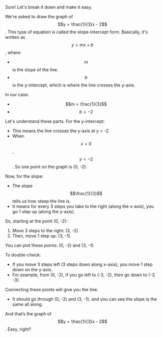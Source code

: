 Sure! Let's break it down and make it easy.

We're asked to draw the graph of $$y = \frac{1}{3}x - 2$$. This type of equation is called the slope-intercept form. Basically, it's written as $$y = mx + b$$, where:

- $$m$$ is the slope of the line.
- $$b$$ is the y-intercept, which is where the line crosses the y-axis.

In our case:
- $$m = \frac{1}{3}$$
- $$b = -2$$

Let's understand these parts. For the y-intercept:
- This means the line crosses the y-axis at y = -2.
- When $$x = 0$$, $$y = -2$$. So one point on the graph is (0, -2).

Now, for the slope:
- The slope $$\frac{1}{3}$$ tells us how steep the line is.
- It means for every 3 steps you take to the right (along the x-axis), you go 1 step up (along the y-axis).

So, starting at the point (0, -2):
1. Move 3 steps to the right: (3, -2).
2. Then, move 1 step up: (3, -1).

You can plot these points: (0, -2) and (3, -1).

To double-check:
- If you move 3 steps left (3 steps down along x-axis), you move 1 step down on the y-axis.
- For example, from (0, -2), if you go left to (-3, -2), then go down to (-3, -3).

Connecting these points will give you the line:
- It should go through (0, -2) and (3, -1), and you can see the slope is the same all along.

And that’s the graph of $$y = \frac{1}{3}x - 2$$. Easy, right?